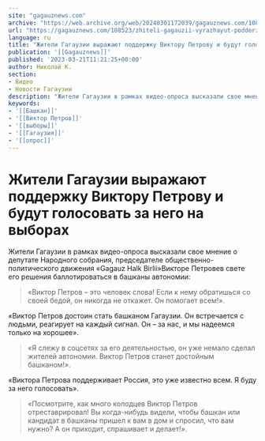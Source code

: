 ```yaml
---
site: "gagauznews.com"
archive: "https://web.archive.org/web/20240301172039/gagauznews.com/108523/zhiteli-gagauzii-vyrazhayut-podderzhku-viktoru-petrovu-i-budut-golosovat-za-nego-na-vyborah.html"
url: "https://gagauznews.com/108523/zhiteli-gagauzii-vyrazhayut-podderzhku-viktoru-petrovu-i-budut-golosovat-za-nego-na-vyborah.html"
language: ru
title: "Жители Гагаузии выражают поддержку Виктору Петрову и будут голосовать за него на выборах"
publication: '[[Gagauznews]]'
published: '2023-03-21T11:21:25+00:00'
author: Николай К.
section:
- Видео
- Новости Гагаузии
description: "Жители Гагаузии в рамках видео-опроса высказали свое мнение о депутате Народного собрания, председателе общественно-политического движения «Gagauz Halk Birlii» Викторе Петрове в свете его решения баллотироваться в башканы автономии: «Виктор Петров – это человек слова! Если к нему обратишься со своей бедой, он никогда не откажет. Он помогает всем!». «Виктор Петров достоин стать башканом Гагаузии. Он встречается с людьми, реагирует на каждый сигнал. Он – за нас, и мы надеемся только на хорошее». «Я слежу в соцсетях за его деятельностью, он уже немало сделал жителей автономии. Виктор Петров станет достойным башканом!». «Виктора Петрова поддерживает Россия, это уже известно всем. Я буду […]"
keywords:
- '[[Башкан]]'
- '[[Виктор Петров]]'
- '[[выборы]]'
- '[[Гагаузия]]'
- '[[опрос]]'
---
```


# Жители Гагаузии выражают поддержку Виктору Петрову и будут голосовать за него на выборах

Жители Гагаузии в рамках видео-опроса высказали свое мнение о депутате Народного собрания, председателе общественно-политического движения «Gagauz Halk Birlii»Викторе Петровев свете его решения баллотироваться в башканы автономии:

> «Виктор Петров – это человек слова! Если к нему обратишься со своей бедой, он никогда не откажет. Он помогает всем!».

«Виктор Петров достоин стать башканом Гагаузии. Он встречается с людьми, реагирует на каждый сигнал. Он – за нас, и мы надеемся только на хорошее».

> «Я слежу в соцсетях за его деятельностью, он уже немало сделал жителей автономии. Виктор Петров станет достойным башканом!».

«Виктора Петрова поддерживает Россия, это уже известно всем. Я буду за него голосовать».

> «Посмотрите, как много колодцев Виктор Петров отреставрировал! Вы когда-нибудь видели, чтобы башкан или кандидат в башканы пришел к вам в дом и спросил, что вам нужно? А он приходит, спрашивает и делает!».